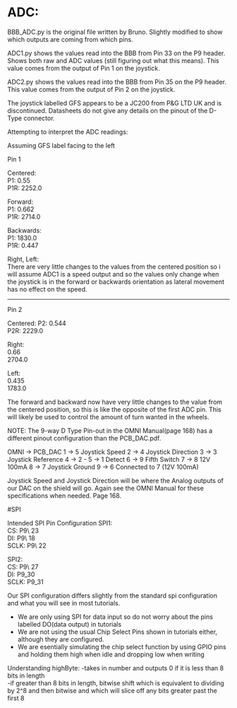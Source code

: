 # ADC:

BBB\_ADC.py is the original file written by Bruno. Slightly modified to show which outputs are coming from which pins.

ADC1.py shows the values read into the BBB from Pin 33 on the P9 header. Shows both raw and ADC values (still figuring out what this means). This value comes from the output of Pin 1 on the joystick.

ADC2.py shows the values read into the BBB from Pin 35 on the P9 header. This value comes from the output of Pin 2 on the joystick.

The joystick labelled GFS appears to be a JC200 from P&G LTD UK and is discontinued. Datasheets do not give any details on the pinout of the D-Type connector.

Attempting to interpret the ADC readings:

Assuming GFS label facing to the left

Pin 1

Centered:  
P1: 0.55  
P1R: 2252.0  

Forward:  
P1: 0.662  
P1R: 2714.0  

Backwards:  
P1: 1830.0  
P1R: 0.447  

Right, Left:  
There are very little changes to the values from the centered position so i will assume ADC1 is a speed output and so the values only change when the joystick is in the forward or backwards orientation as lateral movement has no effect on the speed.

-------------------------------------------------
Pin 2

Centered:
P2: 0.544  
P2R: 2229.0  

Right:  
0.66  
2704.0  

Left:  
0.435  
1783.0  

The forward and backward now have very little changes to the value from the centered position, so this is like the opposite of the first ADC pin. This will likely be used to control the amount of turn wanted in the wheels.



NOTE: The 9-way D Type Pin-out in the OMNI Manual(page 168) has a different pinout configuration than the PCB\_DAC.pdf.

OMNI -> PCB\_DAC
1 -> 5	Joystick Speed
2 -> 4	Joystick Direction
3 -> 3	Joystick Reference
4 -> 2		-
5 -> 1	Detect
6 -> 9	Fifth Switch
7 -> 8	12V 100mA
8 -> 7	Joystick Ground
9 -> 6	Connected to 7 (12V 100mA)

Joystick Speed and Joystick Direction will be where the Analog outputs of our DAC on the shield will go. Again see the OMNI Manual for these specifications when needed. Page 168.


#SPI

Intended SPI Pin Configuration
SPI1:  
CS: P9\ 23  
DI: P9\ 18  
SCLK: P9\ 22  

SPI2:  
CS: P9\ 27  
DI: P9\_30  
SCLK: P9\_31  

Our SPI configuration differs slightly from the standard spi configuration and what you will see in most tutorials.  
- We are only using SPI for data input so do not worry about the pins labelled DO(data output) in tutorials  
- We are not using the usual Chip Select Pins shown in tutorials either, although they are configured.  
- We are esentially simulating the chip select function by using GPIO pins and holding them high when idle and dropping low when writing  

Understanding highByte:
-takes in number and outputs 0 if it is less than 8 bits in length  
-if greater than 8 bits in length, bitwise shift which is equivalent to dividing by 2^8 and then bitwise and which will slice off any bits greater past the first 8
